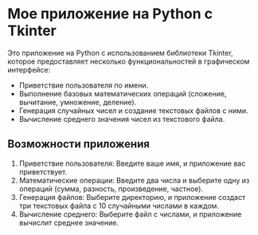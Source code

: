 # Мое приложение на Python с Tkinter

Это приложение на Python с использованием библиотеки Tkinter, которое предоставляет несколько функциональностей в графическом интерфейсе:

- Приветствие пользователя по имени.
- Выполнение базовых математических операций (сложение, вычитание, умножение, деление).
- Генерация случайных чисел и создание текстовых файлов с ними.
- Вычисление среднего значения чисел из текстового файла.

## Возможности приложения

1. Приветствие пользователя: Введите ваше имя, и приложение вас приветствует.
2. Математические операции: Введите два числа и выберите одну из операций (сумма, разность, произведение, частное).
3. Генерация файлов: Выберите директорию, и приложение создаст три текстовых файла с 10 случайными числами в каждом.
4. Вычисление среднего: Выберите файл с числами, и приложение вычислит среднее значение.
